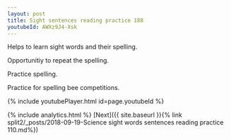 ```yaml
---
layout: post
title: Sight sentences reading practice 188
youtubeId: AWXz9J4-Xsk
---
```

 
 
Helps to learn sight words and their spelling.

Opportunitiy to repeat the spelling. 

Practice spelling. 
 
Practice for spelling bee competitions. 
 
{% include youtubePlayer.html id=page.youtubeId %}
 
 
{% include analytics.html %} 
[Next]({{ site.baseurl }}{% link  split2/_posts/2018-09-19-Science sight words sentences reading practice 110.md%})
 

